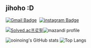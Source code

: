 ## jihoho :D

[![Gmail Badge](https://img.shields.io/badge/ooinoing@korea.ac.kr-D14836?style=flat-false&logo=Gmail&logoColor=white)](mailto:ooinoing@gmail.com)&nbsp;
[![instagram Badge](https://img.shields.io/badge/@jjiiiho-E4405F?style=flat-false&logo=Instagram&logoColor=white)](https://www.instagram.com/jjiiiho/)

[![Solved.ac프로필](http://mazassumnida.wtf/api/generate_badge?boj=ooinoing)](https://solved.ac/ooinoing)![mazandi profile](http://mazandi.herokuapp.com/api?handle=ooinoing&theme=warm)

![ooinoing's GitHub stats](https://github-readme-stats.vercel.app/api?username=ooinoing&show_icons=true)
![Top Langs](https://github-readme-stats.vercel.app/api/top-langs/?username=ooinoing)
